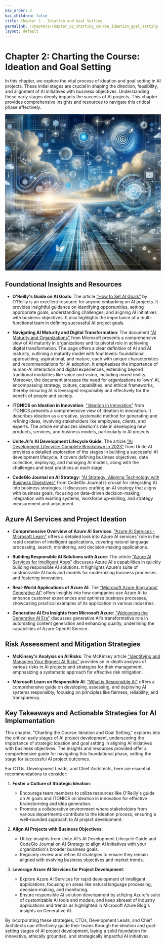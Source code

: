 ```yaml
---
nav_order: 3
has_children: false
title: Chapter 2 - Ideation and Goal Setting
permalink: /chapters/chapter_02_charting_course_ideation_goal_setting
layout: default
---
```


# Chapter 2: Charting the Course: Ideation and Goal Setting

In this chapter, we explore the vital process of ideation and goal setting in AI projects. These initial stages are crucial in shaping the direction, feasibility, and alignment of AI initiatives with business objectives. Understanding these early stages deeply impacts the success of AI projects. This chapter provides comprehensive insights and resources to navigate this critical phase effectively.

![Charting the Course: Ideation and Goal Setting](./../media/chapter2.jpg)

## Foundational Insights and Resources

- **O'Reilly's Guide on AI Goals**: The article ["How to Set AI Goals"](https://www.oreilly.com/radar/how-to-set-ai-goals/) by O'Reilly is an excellent resource for anyone embarking on AI projects. It provides insightful guidance on identifying opportunities, setting appropriate goals, understanding challenges, and aligning AI initiatives with business objectives. It also highlights the importance of a multi-functional team in defining successful AI project goals.

- **Navigating AI Maturity and Digital Transformation**: The document ["AI Maturity and Organizations"](https://query.prod.cms.rt.microsoft.com/cms/api/am/binary/RE4DIvg) from Microsoft presents a comprehensive view of AI maturity in organizations and its pivotal role in achieving digital transformation. The page offers a clear definition of AI and AI maturity, outlining a maturity model with four levels: foundational, approaching, aspirational, and mature, each with unique characteristics and recommendations for AI adoption. It emphasizes the importance of human-AI interaction and digital experiences, extending beyond traditional modalities like voice and vision, including mixed reality. Moreover, the document stresses the need for organizations to 'own' AI, encompassing strategy, culture, capabilities, and ethical frameworks, thereby ensuring AI is leveraged responsibly and effectively for the benefit of people and society.

- **ITONICS on Ideation in Innovation**: ["Ideation in Innovation"](https://www.itonics-innovation.com/ideation-in-innovation) from ITONICS presents a comprehensive view of ideation in innovation. It describes ideation as a creative, systematic method for generating and refining ideas, involving stakeholders like employees, clients, and experts. The article emphasizes ideation's role in developing new products, services, and business models, particularly in AI projects.

- **Unite.AI's AI Development Lifecycle Guide**: The article ["AI Development Lifecycle: Complete Breakdown in 2023"](https://www.unite.ai/ai-development-lifecycle-complete-breakdown-in-2023/) from Unite.AI provides a detailed exploration of the stages in building a successful AI development lifecycle. It covers defining business objectives, data collection, deploying, and managing AI models, along with the challenges and best practices at each stage.

- **CodeGlo Journal on AI Strategy**: ["AI Strategy: Aligning Technology with Business Objectives"](https://www.codeglo.com/blog/ai-strategy-aligning-technology-with-business-objectives/) from CodeGlo Journal is crucial for integrating AI into business strategies. It discusses crafting an AI strategy that aligns with business goals, focusing on data-driven decision-making, integration with existing systems, workforce up-skilling, and strategy measurement and adjustment.

## Azure AI Services and Project Ideation

- **Comprehensive Overview of Azure AI Services**: ["Azure AI Services - Microsoft Learn"](https://learn.microsoft.com/azure/ai/) offers a detailed look into Azure AI services' role in the rapid creation of intelligent applications, covering natural language processing, search, monitoring, and decision-making applications.

- **Building Responsible AI Solutions with Azure**: The article ["Azure AI Services for Intelligent Apps"](https://azure.microsoft.com/services/ai/) discusses Azure AI's capabilities in quickly building responsible AI solutions. It highlights Azure's suite of customizable AI tools and models for modernizing business processes and fostering innovation.

- **Real-World Applications of Azure AI**: The ["Microsoft Azure Blog about Generative AI"](https://azure.microsoft.com/blog/welcome-to-the-generative-ai-era/) offers insights into how companies use Azure AI to enhance customer experiences and optimize business processes, showcasing practical examples of its application in various industries.

- **Generative AI Era Insights from Microsoft Azure**: ["Welcoming the Generative AI Era"](https://azure.microsoft.com/blog/welcome-to-the-generative-ai-era/) discusses generative AI's transformative role in automating content generation and enhancing quality, underlining the capabilities of Azure OpenAI Service.

## Risk Assessment and Mitigation Strategies

- **McKinsey's Analysis on AI Risks**: The McKinsey article ["Identifying and Managing Your Biggest AI Risks"](https://www.mckinsey.com/capabilities/quantumblack/our-insights/getting-to-know-and-manage-your-biggest-ai-risks) provides an in-depth analysis of various risks in AI projects and strategies for their management, emphasizing a systematic approach for effective risk mitigation.

- **Microsoft Learn on Responsible AI**: ["What is Responsible AI"](https://learn.microsoft.com/azure/machine-learning/concept-responsible-ai?view=azureml-api-2) offers a comprehensive guide on developing, assessing, and deploying AI systems responsibly, focusing on principles like fairness, reliability, and transparency.

## Key Takeaways and Actionable Strategies for AI Implementation

This chapter, "Charting the Course: Ideation and Goal Setting," explores into the critical early stages of AI project development, underscoring the importance of strategic ideation and goal setting in aligning AI initiatives with business objectives. The insights and resources provided offer a comprehensive guide for navigating this foundational phase, setting the stage for successful AI project outcomes.

For CTOs, Development Leads, and Chief Architects, here are essential recommendations to consider:

1. **Foster a Culture of Strategic Ideation**:
   - Encourage team members to utilize resources like O'Reilly's guide on AI goals and ITONICS on ideation in innovation for effective brainstorming and idea generation.
   - Promote a collaborative environment where stakeholders from various departments contribute to the ideation process, ensuring a well-rounded approach to AI project development.

2. **Align AI Projects with Business Objectives**:
   - Utilize insights from Unite.AI's AI Development Lifecycle Guide and CodeGlo Journal on AI Strategy to align AI initiatives with your organization's broader business goals.
   - Regularly review and refine AI strategies to ensure they remain aligned with evolving business objectives and market trends.

3. **Leverage Azure AI Services for Project Development**:
   - Explore Azure AI Services for rapid development of intelligent applications, focusing on areas like natural language processing, decision-making, and monitoring.
   - Ensure responsible AI solution development by utilizing Azure's suite of customizable AI tools and models, and keep abreast of industry applications and trends as highlighted in Microsoft Azure Blog's insights on Generative AI.

By incorporating these strategies, CTOs, Development Leads, and Chief Architects can effectively guide their teams through the ideation and goal-setting stages of AI project development, laying a solid foundation for innovative, ethically grounded, and strategically impactful AI initiatives.
